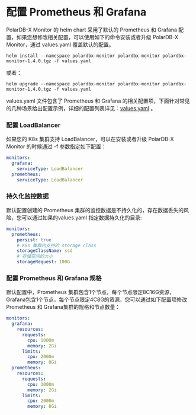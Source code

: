 # 配置 Prometheus 和 Grafana
PolarDB-X Monitor 的 helm chart 采用了默认的 Prometheus 和 Grafana 配置，如果您想修改相关配置，可以使用如下的命令安装或者升级 PolarDB-X Monitor，通过 values.yaml 覆盖默认的配置。

```shell
helm install --namespace polardbx-monitor polardbx-monitor polardbx-monitor-1.4.0.tgz -f values.yaml
```

或者：

```shell
helm upgrade --namespace polardbx-monitor polardbx-monitor polardbx-monitor-1.4.0.tgz -f values.yaml
```

values.yaml 文件包含了 Prometheus 和 Grafana 的相关配置项，下面针对常见的几种场景给出配置示例，详细的配置列表详见：[values.yaml](https://github.com/polardb/polardbx-operator/blob/main/charts/polardbx-monitor/values.yaml) 。

### 配置 LoadBalancer
如果您的 K8s 集群支持 LoadBalancer，可以在安装或者升级 PolarDB-X Monitor 的时候通过 -f 参数指定如下配置：

```yaml
monitors:
  grafana:
    serviceType: LoadBalancer
  prometheus:
    serviceType: LoadBalancer
```

### 持久化监控数据
默认配置创建的 Prometheus 集群的监控数据是不持久化的，存在数据丢失的风险，您可以通过如果的values.yaml 指定数据持久化的目录:

```yaml
monitors:
  prometheus:
    persist: true
	# K8s 集群内支持的 storage class
    storageClassName: ssd
	# 存储空间的大小
    storageRequest: 100G
```

### 配置 Prometheus 和 Grafana 规格
默认配置中，Prometheus 集群包含1个节点，每个节点限定8C16G资源，Grafana包含1个节点，每个节点限定4C8G的资源，您可以通过如下配置项修改 Prometheus 和 Grafana集群的规格和节点数量：

```yaml
monitors:
  grafana:
    resources:
      requests:
        cpu: 1000m
        memory: 2Gi
      limits:
        cpu: 2000m
        memory: 8Gi
  prometheus:
    resources:
      requests:
        cpu: 1000m
        memory: 2Gi
      limits:
        cpu: 2000m
        memory: 8Gi
```


